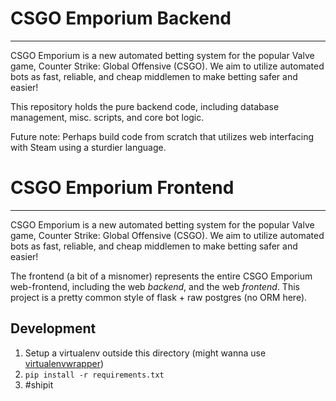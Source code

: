 # CSGO Emporium Backend
------------------------------

CSGO Emporium is a new automated betting system for the popular Valve game, Counter Strike: Global Offensive (CSGO). We aim to utilize automated bots as fast, reliable, and cheap middlemen to make betting safer and easier!

This repository holds the pure backend code, including database management, misc. scripts, and core bot logic.

Future note: Perhaps build code from scratch that utilizes web interfacing with Steam using a sturdier language.



# CSGO Emporium Frontend
------------------------------

CSGO Emporium is a new automated betting system for the popular Valve game, Counter Strike: Global Offensive (CSGO). We aim to utilize automated bots as fast, reliable, and cheap middlemen to make betting safer and easier!

The frontend (a bit of a misnomer) represents the entire CSGO Emporium web-frontend, including the web _backend_, and the web _frontend_. This project is a pretty common style of flask + raw postgres (no ORM here).

## Development
1. Setup a virtualenv outside this directory (might wanna use [virtualenvwrapper](https://virtualenvwrapper.readthedocs.org/en/latest/))
2. `pip install -r requirements.txt`
3. #shipit


